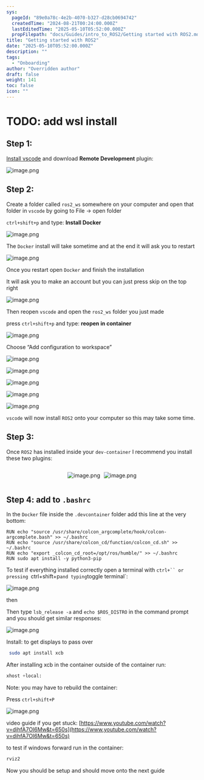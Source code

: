 ```yaml
---
sys:
  pageId: "89e0a78c-4e2b-4070-b327-d28cb0694742"
  createdTime: "2024-08-21T00:24:00.000Z"
  lastEditedTime: "2025-05-10T05:52:00.000Z"
  propFilepath: "docs/Guides/intro_to_ROS2/Getting started with ROS2.md"
title: "Getting started with ROS2"
date: "2025-05-10T05:52:00.000Z"
description: ""
tags:
  - "Onboarding"
author: "Overridden author"
draft: false
weight: 141
toc: false
icon: ""
---
```


# TODO: add wsl install

## Step 1:

[Install vscode](https://code.visualstudio.com/download) and download **Remote Development** plugin:

![image.png](https://prod-files-secure.s3.us-west-2.amazonaws.com/d518164a-d88e-44d1-a4ee-3adb3bd8bce0/efb52993-1881-4a40-b95e-6f020334f022/image.png?X-Amz-Algorithm=AWS4-HMAC-SHA256&X-Amz-Content-Sha256=UNSIGNED-PAYLOAD&X-Amz-Credential=ASIAZI2LB46653Y3RG5Y%2F20250720%2Fus-west-2%2Fs3%2Faws4_request&X-Amz-Date=20250720T121520Z&X-Amz-Expires=3600&X-Amz-Security-Token=IQoJb3JpZ2luX2VjEKD%2F%2F%2F%2F%2F%2F%2F%2F%2F%2FwEaCXVzLXdlc3QtMiJGMEQCIDTLUOwnnD0AUeLBbnxcE0PTxZjYmtWehJMy9v%2BoWyaUAiBIlsdA7aa1Ofrh2zbhbG3dX5DMredszcAi6ls5uOSaWyqIBAi5%2F%2F%2F%2F%2F%2F%2F%2F%2F%2F8BEAAaDDYzNzQyMzE4MzgwNSIMtMFeqh%2FX7%2F31w2RRKtwDog6OlJSSsFi6HJc2Q6HLZyxDt8yP58GBoDQQ%2BoqPP8MVT%2FJvu1JlZl5sEs4ESPFGdiypTLxV6Un8TaugU91YK1ToMoaqjo6BYW51Ew7qSWwK0womf7vAzW3G1pVI61TdH8P6HgfaoTFFe%2F%2Fnh%2F6CT5m3xiomXtVSIT8YCDfopdaHKdoQrVEFu01erkzdwAFCj9dvZChGLCWcT2BWkJU%2FIjZ%2B6fdft%2Fxl9Rc0p9BwTdop7U%2FH6lDnToUDjtHLz4QiOK7sw8sbnqvPzn5UgAwzOJMmXabU9Et1qeuOEfwo1wHnNuSFAJhGbCyBCpA%2By98sVmsqUsGhLPCwhnIm31BgToiLcbIDhRjiAjGrE7FIcTpUZ%2Bzyf6qywsVIYAt1cH0q9yH7uJ4jSbrv3c7kbkY%2BTNFZZ0RoaXWtgC7ctBuS8574HKniE3z2y66tvftdmJderqf0N0z5RMUuf01llHXKBNlwKWSmquFwZ89idhE8zJg49ExK3Tl7p4onmAgoyfb%2BCV7cdvRhX%2FhGO0%2BYs%2BZiKCE%2BQ%2Bjr8fQ%2FQEOUvimpFjSl8N6P%2FSkc5Qy8yOH%2FV9JMdNLUyveCtpTn%2BFMtLHTJvvIxdHc%2BX003Faz3n9%2BuVF4KzvdFEkTU4gmrsSgw6L%2FywwY6pgHbt4zUhn67DMLSlpSXLY78EtmQYZolVZJskTuVX0nR5EbjSO4zWwPvWT40kCZbGYlDz5Itp%2BM3KHT0NlkycH3FmWeu8AY9cX3SS3ruGxcBF4GiikCjhl5QoN4O7zv2CL%2BVsGEZbvLg7tIbpL7tUivgpjkTczGL7mq39esOsAhDNc%2B1P0%2BfGwqGi7hzxCZS2QugusRSsr5gLkxHwQUqMymAVyPHZdp0&X-Amz-Signature=193c1ee26026d8c044dc7c556b3065e539dd62d03228830188bff92b33b6f4e9&X-Amz-SignedHeaders=host&x-amz-checksum-mode=ENABLED&x-id=GetObject)

## Step 2:

Create a folder called `ros2_ws` somewhere on your computer and open that folder in `vscode` by going to File → open folder 

`ctrl+shift+p` and type: **Install Docker**

![image.png](https://prod-files-secure.s3.us-west-2.amazonaws.com/d518164a-d88e-44d1-a4ee-3adb3bd8bce0/2269dc0e-1cd5-47ff-bceb-c04ad9b2eab0/image.png?X-Amz-Algorithm=AWS4-HMAC-SHA256&X-Amz-Content-Sha256=UNSIGNED-PAYLOAD&X-Amz-Credential=ASIAZI2LB46653Y3RG5Y%2F20250720%2Fus-west-2%2Fs3%2Faws4_request&X-Amz-Date=20250720T121519Z&X-Amz-Expires=3600&X-Amz-Security-Token=IQoJb3JpZ2luX2VjEKD%2F%2F%2F%2F%2F%2F%2F%2F%2F%2FwEaCXVzLXdlc3QtMiJGMEQCIDTLUOwnnD0AUeLBbnxcE0PTxZjYmtWehJMy9v%2BoWyaUAiBIlsdA7aa1Ofrh2zbhbG3dX5DMredszcAi6ls5uOSaWyqIBAi5%2F%2F%2F%2F%2F%2F%2F%2F%2F%2F8BEAAaDDYzNzQyMzE4MzgwNSIMtMFeqh%2FX7%2F31w2RRKtwDog6OlJSSsFi6HJc2Q6HLZyxDt8yP58GBoDQQ%2BoqPP8MVT%2FJvu1JlZl5sEs4ESPFGdiypTLxV6Un8TaugU91YK1ToMoaqjo6BYW51Ew7qSWwK0womf7vAzW3G1pVI61TdH8P6HgfaoTFFe%2F%2Fnh%2F6CT5m3xiomXtVSIT8YCDfopdaHKdoQrVEFu01erkzdwAFCj9dvZChGLCWcT2BWkJU%2FIjZ%2B6fdft%2Fxl9Rc0p9BwTdop7U%2FH6lDnToUDjtHLz4QiOK7sw8sbnqvPzn5UgAwzOJMmXabU9Et1qeuOEfwo1wHnNuSFAJhGbCyBCpA%2By98sVmsqUsGhLPCwhnIm31BgToiLcbIDhRjiAjGrE7FIcTpUZ%2Bzyf6qywsVIYAt1cH0q9yH7uJ4jSbrv3c7kbkY%2BTNFZZ0RoaXWtgC7ctBuS8574HKniE3z2y66tvftdmJderqf0N0z5RMUuf01llHXKBNlwKWSmquFwZ89idhE8zJg49ExK3Tl7p4onmAgoyfb%2BCV7cdvRhX%2FhGO0%2BYs%2BZiKCE%2BQ%2Bjr8fQ%2FQEOUvimpFjSl8N6P%2FSkc5Qy8yOH%2FV9JMdNLUyveCtpTn%2BFMtLHTJvvIxdHc%2BX003Faz3n9%2BuVF4KzvdFEkTU4gmrsSgw6L%2FywwY6pgHbt4zUhn67DMLSlpSXLY78EtmQYZolVZJskTuVX0nR5EbjSO4zWwPvWT40kCZbGYlDz5Itp%2BM3KHT0NlkycH3FmWeu8AY9cX3SS3ruGxcBF4GiikCjhl5QoN4O7zv2CL%2BVsGEZbvLg7tIbpL7tUivgpjkTczGL7mq39esOsAhDNc%2B1P0%2BfGwqGi7hzxCZS2QugusRSsr5gLkxHwQUqMymAVyPHZdp0&X-Amz-Signature=152ce7d39b8d5f526b24f3b8cca7aaceec1feea1cf9f6788168bf3badac6697a&X-Amz-SignedHeaders=host&x-amz-checksum-mode=ENABLED&x-id=GetObject)

The `Docker` install will take sometime and at the end it will ask you to restart

![image.png](https://prod-files-secure.s3.us-west-2.amazonaws.com/d518164a-d88e-44d1-a4ee-3adb3bd8bce0/ed233f78-be33-4b1f-b89c-9c346c0e961e/image.png?X-Amz-Algorithm=AWS4-HMAC-SHA256&X-Amz-Content-Sha256=UNSIGNED-PAYLOAD&X-Amz-Credential=ASIAZI2LB46653Y3RG5Y%2F20250720%2Fus-west-2%2Fs3%2Faws4_request&X-Amz-Date=20250720T121520Z&X-Amz-Expires=3600&X-Amz-Security-Token=IQoJb3JpZ2luX2VjEKD%2F%2F%2F%2F%2F%2F%2F%2F%2F%2FwEaCXVzLXdlc3QtMiJGMEQCIDTLUOwnnD0AUeLBbnxcE0PTxZjYmtWehJMy9v%2BoWyaUAiBIlsdA7aa1Ofrh2zbhbG3dX5DMredszcAi6ls5uOSaWyqIBAi5%2F%2F%2F%2F%2F%2F%2F%2F%2F%2F8BEAAaDDYzNzQyMzE4MzgwNSIMtMFeqh%2FX7%2F31w2RRKtwDog6OlJSSsFi6HJc2Q6HLZyxDt8yP58GBoDQQ%2BoqPP8MVT%2FJvu1JlZl5sEs4ESPFGdiypTLxV6Un8TaugU91YK1ToMoaqjo6BYW51Ew7qSWwK0womf7vAzW3G1pVI61TdH8P6HgfaoTFFe%2F%2Fnh%2F6CT5m3xiomXtVSIT8YCDfopdaHKdoQrVEFu01erkzdwAFCj9dvZChGLCWcT2BWkJU%2FIjZ%2B6fdft%2Fxl9Rc0p9BwTdop7U%2FH6lDnToUDjtHLz4QiOK7sw8sbnqvPzn5UgAwzOJMmXabU9Et1qeuOEfwo1wHnNuSFAJhGbCyBCpA%2By98sVmsqUsGhLPCwhnIm31BgToiLcbIDhRjiAjGrE7FIcTpUZ%2Bzyf6qywsVIYAt1cH0q9yH7uJ4jSbrv3c7kbkY%2BTNFZZ0RoaXWtgC7ctBuS8574HKniE3z2y66tvftdmJderqf0N0z5RMUuf01llHXKBNlwKWSmquFwZ89idhE8zJg49ExK3Tl7p4onmAgoyfb%2BCV7cdvRhX%2FhGO0%2BYs%2BZiKCE%2BQ%2Bjr8fQ%2FQEOUvimpFjSl8N6P%2FSkc5Qy8yOH%2FV9JMdNLUyveCtpTn%2BFMtLHTJvvIxdHc%2BX003Faz3n9%2BuVF4KzvdFEkTU4gmrsSgw6L%2FywwY6pgHbt4zUhn67DMLSlpSXLY78EtmQYZolVZJskTuVX0nR5EbjSO4zWwPvWT40kCZbGYlDz5Itp%2BM3KHT0NlkycH3FmWeu8AY9cX3SS3ruGxcBF4GiikCjhl5QoN4O7zv2CL%2BVsGEZbvLg7tIbpL7tUivgpjkTczGL7mq39esOsAhDNc%2B1P0%2BfGwqGi7hzxCZS2QugusRSsr5gLkxHwQUqMymAVyPHZdp0&X-Amz-Signature=8b9bd3123e44abbc8982f7c846e481a697cd10a25609ac551bd6a0ac973f5e4c&X-Amz-SignedHeaders=host&x-amz-checksum-mode=ENABLED&x-id=GetObject)

Once you restart open `Docker` and finish the installation

It will ask you to make an account but you can just press skip on the top right

![image.png](https://prod-files-secure.s3.us-west-2.amazonaws.com/d518164a-d88e-44d1-a4ee-3adb3bd8bce0/21010ad9-1659-4fd9-9f59-9932a09b2a3d/image.png?X-Amz-Algorithm=AWS4-HMAC-SHA256&X-Amz-Content-Sha256=UNSIGNED-PAYLOAD&X-Amz-Credential=ASIAZI2LB46653Y3RG5Y%2F20250720%2Fus-west-2%2Fs3%2Faws4_request&X-Amz-Date=20250720T121520Z&X-Amz-Expires=3600&X-Amz-Security-Token=IQoJb3JpZ2luX2VjEKD%2F%2F%2F%2F%2F%2F%2F%2F%2F%2FwEaCXVzLXdlc3QtMiJGMEQCIDTLUOwnnD0AUeLBbnxcE0PTxZjYmtWehJMy9v%2BoWyaUAiBIlsdA7aa1Ofrh2zbhbG3dX5DMredszcAi6ls5uOSaWyqIBAi5%2F%2F%2F%2F%2F%2F%2F%2F%2F%2F8BEAAaDDYzNzQyMzE4MzgwNSIMtMFeqh%2FX7%2F31w2RRKtwDog6OlJSSsFi6HJc2Q6HLZyxDt8yP58GBoDQQ%2BoqPP8MVT%2FJvu1JlZl5sEs4ESPFGdiypTLxV6Un8TaugU91YK1ToMoaqjo6BYW51Ew7qSWwK0womf7vAzW3G1pVI61TdH8P6HgfaoTFFe%2F%2Fnh%2F6CT5m3xiomXtVSIT8YCDfopdaHKdoQrVEFu01erkzdwAFCj9dvZChGLCWcT2BWkJU%2FIjZ%2B6fdft%2Fxl9Rc0p9BwTdop7U%2FH6lDnToUDjtHLz4QiOK7sw8sbnqvPzn5UgAwzOJMmXabU9Et1qeuOEfwo1wHnNuSFAJhGbCyBCpA%2By98sVmsqUsGhLPCwhnIm31BgToiLcbIDhRjiAjGrE7FIcTpUZ%2Bzyf6qywsVIYAt1cH0q9yH7uJ4jSbrv3c7kbkY%2BTNFZZ0RoaXWtgC7ctBuS8574HKniE3z2y66tvftdmJderqf0N0z5RMUuf01llHXKBNlwKWSmquFwZ89idhE8zJg49ExK3Tl7p4onmAgoyfb%2BCV7cdvRhX%2FhGO0%2BYs%2BZiKCE%2BQ%2Bjr8fQ%2FQEOUvimpFjSl8N6P%2FSkc5Qy8yOH%2FV9JMdNLUyveCtpTn%2BFMtLHTJvvIxdHc%2BX003Faz3n9%2BuVF4KzvdFEkTU4gmrsSgw6L%2FywwY6pgHbt4zUhn67DMLSlpSXLY78EtmQYZolVZJskTuVX0nR5EbjSO4zWwPvWT40kCZbGYlDz5Itp%2BM3KHT0NlkycH3FmWeu8AY9cX3SS3ruGxcBF4GiikCjhl5QoN4O7zv2CL%2BVsGEZbvLg7tIbpL7tUivgpjkTczGL7mq39esOsAhDNc%2B1P0%2BfGwqGi7hzxCZS2QugusRSsr5gLkxHwQUqMymAVyPHZdp0&X-Amz-Signature=bc664f84ec56a614b399ca59b79331120315cf481f3f361a87f417d77ccadb50&X-Amz-SignedHeaders=host&x-amz-checksum-mode=ENABLED&x-id=GetObject)

Then reopen `vscode` and open the `ros2_ws` folder you just made

press `ctrl+shift+p` and type: **reopen in container**

![image.png](https://prod-files-secure.s3.us-west-2.amazonaws.com/d518164a-d88e-44d1-a4ee-3adb3bd8bce0/4e93b8c2-41ad-488c-8095-c74205196118/image.png?X-Amz-Algorithm=AWS4-HMAC-SHA256&X-Amz-Content-Sha256=UNSIGNED-PAYLOAD&X-Amz-Credential=ASIAZI2LB46653Y3RG5Y%2F20250720%2Fus-west-2%2Fs3%2Faws4_request&X-Amz-Date=20250720T121520Z&X-Amz-Expires=3600&X-Amz-Security-Token=IQoJb3JpZ2luX2VjEKD%2F%2F%2F%2F%2F%2F%2F%2F%2F%2FwEaCXVzLXdlc3QtMiJGMEQCIDTLUOwnnD0AUeLBbnxcE0PTxZjYmtWehJMy9v%2BoWyaUAiBIlsdA7aa1Ofrh2zbhbG3dX5DMredszcAi6ls5uOSaWyqIBAi5%2F%2F%2F%2F%2F%2F%2F%2F%2F%2F8BEAAaDDYzNzQyMzE4MzgwNSIMtMFeqh%2FX7%2F31w2RRKtwDog6OlJSSsFi6HJc2Q6HLZyxDt8yP58GBoDQQ%2BoqPP8MVT%2FJvu1JlZl5sEs4ESPFGdiypTLxV6Un8TaugU91YK1ToMoaqjo6BYW51Ew7qSWwK0womf7vAzW3G1pVI61TdH8P6HgfaoTFFe%2F%2Fnh%2F6CT5m3xiomXtVSIT8YCDfopdaHKdoQrVEFu01erkzdwAFCj9dvZChGLCWcT2BWkJU%2FIjZ%2B6fdft%2Fxl9Rc0p9BwTdop7U%2FH6lDnToUDjtHLz4QiOK7sw8sbnqvPzn5UgAwzOJMmXabU9Et1qeuOEfwo1wHnNuSFAJhGbCyBCpA%2By98sVmsqUsGhLPCwhnIm31BgToiLcbIDhRjiAjGrE7FIcTpUZ%2Bzyf6qywsVIYAt1cH0q9yH7uJ4jSbrv3c7kbkY%2BTNFZZ0RoaXWtgC7ctBuS8574HKniE3z2y66tvftdmJderqf0N0z5RMUuf01llHXKBNlwKWSmquFwZ89idhE8zJg49ExK3Tl7p4onmAgoyfb%2BCV7cdvRhX%2FhGO0%2BYs%2BZiKCE%2BQ%2Bjr8fQ%2FQEOUvimpFjSl8N6P%2FSkc5Qy8yOH%2FV9JMdNLUyveCtpTn%2BFMtLHTJvvIxdHc%2BX003Faz3n9%2BuVF4KzvdFEkTU4gmrsSgw6L%2FywwY6pgHbt4zUhn67DMLSlpSXLY78EtmQYZolVZJskTuVX0nR5EbjSO4zWwPvWT40kCZbGYlDz5Itp%2BM3KHT0NlkycH3FmWeu8AY9cX3SS3ruGxcBF4GiikCjhl5QoN4O7zv2CL%2BVsGEZbvLg7tIbpL7tUivgpjkTczGL7mq39esOsAhDNc%2B1P0%2BfGwqGi7hzxCZS2QugusRSsr5gLkxHwQUqMymAVyPHZdp0&X-Amz-Signature=74f01ac917f835448eecd776b2c68d31204ba9b1dd19699fec67c1b5fcfdb864&X-Amz-SignedHeaders=host&x-amz-checksum-mode=ENABLED&x-id=GetObject)

Choose “Add configuration to workspace”

![image.png](https://prod-files-secure.s3.us-west-2.amazonaws.com/d518164a-d88e-44d1-a4ee-3adb3bd8bce0/9560b282-5060-4989-ba37-97e7b2c22476/image.png?X-Amz-Algorithm=AWS4-HMAC-SHA256&X-Amz-Content-Sha256=UNSIGNED-PAYLOAD&X-Amz-Credential=ASIAZI2LB46653Y3RG5Y%2F20250720%2Fus-west-2%2Fs3%2Faws4_request&X-Amz-Date=20250720T121520Z&X-Amz-Expires=3600&X-Amz-Security-Token=IQoJb3JpZ2luX2VjEKD%2F%2F%2F%2F%2F%2F%2F%2F%2F%2FwEaCXVzLXdlc3QtMiJGMEQCIDTLUOwnnD0AUeLBbnxcE0PTxZjYmtWehJMy9v%2BoWyaUAiBIlsdA7aa1Ofrh2zbhbG3dX5DMredszcAi6ls5uOSaWyqIBAi5%2F%2F%2F%2F%2F%2F%2F%2F%2F%2F8BEAAaDDYzNzQyMzE4MzgwNSIMtMFeqh%2FX7%2F31w2RRKtwDog6OlJSSsFi6HJc2Q6HLZyxDt8yP58GBoDQQ%2BoqPP8MVT%2FJvu1JlZl5sEs4ESPFGdiypTLxV6Un8TaugU91YK1ToMoaqjo6BYW51Ew7qSWwK0womf7vAzW3G1pVI61TdH8P6HgfaoTFFe%2F%2Fnh%2F6CT5m3xiomXtVSIT8YCDfopdaHKdoQrVEFu01erkzdwAFCj9dvZChGLCWcT2BWkJU%2FIjZ%2B6fdft%2Fxl9Rc0p9BwTdop7U%2FH6lDnToUDjtHLz4QiOK7sw8sbnqvPzn5UgAwzOJMmXabU9Et1qeuOEfwo1wHnNuSFAJhGbCyBCpA%2By98sVmsqUsGhLPCwhnIm31BgToiLcbIDhRjiAjGrE7FIcTpUZ%2Bzyf6qywsVIYAt1cH0q9yH7uJ4jSbrv3c7kbkY%2BTNFZZ0RoaXWtgC7ctBuS8574HKniE3z2y66tvftdmJderqf0N0z5RMUuf01llHXKBNlwKWSmquFwZ89idhE8zJg49ExK3Tl7p4onmAgoyfb%2BCV7cdvRhX%2FhGO0%2BYs%2BZiKCE%2BQ%2Bjr8fQ%2FQEOUvimpFjSl8N6P%2FSkc5Qy8yOH%2FV9JMdNLUyveCtpTn%2BFMtLHTJvvIxdHc%2BX003Faz3n9%2BuVF4KzvdFEkTU4gmrsSgw6L%2FywwY6pgHbt4zUhn67DMLSlpSXLY78EtmQYZolVZJskTuVX0nR5EbjSO4zWwPvWT40kCZbGYlDz5Itp%2BM3KHT0NlkycH3FmWeu8AY9cX3SS3ruGxcBF4GiikCjhl5QoN4O7zv2CL%2BVsGEZbvLg7tIbpL7tUivgpjkTczGL7mq39esOsAhDNc%2B1P0%2BfGwqGi7hzxCZS2QugusRSsr5gLkxHwQUqMymAVyPHZdp0&X-Amz-Signature=acd121e4665e29ab252fe21154e82833c8cc854dd815c398cd337de7c52dbc7a&X-Amz-SignedHeaders=host&x-amz-checksum-mode=ENABLED&x-id=GetObject)

![image.png](https://prod-files-secure.s3.us-west-2.amazonaws.com/d518164a-d88e-44d1-a4ee-3adb3bd8bce0/2ee63f81-886b-48e8-a553-dc6e5eac99e4/image.png?X-Amz-Algorithm=AWS4-HMAC-SHA256&X-Amz-Content-Sha256=UNSIGNED-PAYLOAD&X-Amz-Credential=ASIAZI2LB46653Y3RG5Y%2F20250720%2Fus-west-2%2Fs3%2Faws4_request&X-Amz-Date=20250720T121520Z&X-Amz-Expires=3600&X-Amz-Security-Token=IQoJb3JpZ2luX2VjEKD%2F%2F%2F%2F%2F%2F%2F%2F%2F%2FwEaCXVzLXdlc3QtMiJGMEQCIDTLUOwnnD0AUeLBbnxcE0PTxZjYmtWehJMy9v%2BoWyaUAiBIlsdA7aa1Ofrh2zbhbG3dX5DMredszcAi6ls5uOSaWyqIBAi5%2F%2F%2F%2F%2F%2F%2F%2F%2F%2F8BEAAaDDYzNzQyMzE4MzgwNSIMtMFeqh%2FX7%2F31w2RRKtwDog6OlJSSsFi6HJc2Q6HLZyxDt8yP58GBoDQQ%2BoqPP8MVT%2FJvu1JlZl5sEs4ESPFGdiypTLxV6Un8TaugU91YK1ToMoaqjo6BYW51Ew7qSWwK0womf7vAzW3G1pVI61TdH8P6HgfaoTFFe%2F%2Fnh%2F6CT5m3xiomXtVSIT8YCDfopdaHKdoQrVEFu01erkzdwAFCj9dvZChGLCWcT2BWkJU%2FIjZ%2B6fdft%2Fxl9Rc0p9BwTdop7U%2FH6lDnToUDjtHLz4QiOK7sw8sbnqvPzn5UgAwzOJMmXabU9Et1qeuOEfwo1wHnNuSFAJhGbCyBCpA%2By98sVmsqUsGhLPCwhnIm31BgToiLcbIDhRjiAjGrE7FIcTpUZ%2Bzyf6qywsVIYAt1cH0q9yH7uJ4jSbrv3c7kbkY%2BTNFZZ0RoaXWtgC7ctBuS8574HKniE3z2y66tvftdmJderqf0N0z5RMUuf01llHXKBNlwKWSmquFwZ89idhE8zJg49ExK3Tl7p4onmAgoyfb%2BCV7cdvRhX%2FhGO0%2BYs%2BZiKCE%2BQ%2Bjr8fQ%2FQEOUvimpFjSl8N6P%2FSkc5Qy8yOH%2FV9JMdNLUyveCtpTn%2BFMtLHTJvvIxdHc%2BX003Faz3n9%2BuVF4KzvdFEkTU4gmrsSgw6L%2FywwY6pgHbt4zUhn67DMLSlpSXLY78EtmQYZolVZJskTuVX0nR5EbjSO4zWwPvWT40kCZbGYlDz5Itp%2BM3KHT0NlkycH3FmWeu8AY9cX3SS3ruGxcBF4GiikCjhl5QoN4O7zv2CL%2BVsGEZbvLg7tIbpL7tUivgpjkTczGL7mq39esOsAhDNc%2B1P0%2BfGwqGi7hzxCZS2QugusRSsr5gLkxHwQUqMymAVyPHZdp0&X-Amz-Signature=ee7de4baf5b9cc9dfc7b15686344ef1da1811f56792814e7e4beb6752d4628e9&X-Amz-SignedHeaders=host&x-amz-checksum-mode=ENABLED&x-id=GetObject)

![image.png](https://prod-files-secure.s3.us-west-2.amazonaws.com/d518164a-d88e-44d1-a4ee-3adb3bd8bce0/ae1580b2-b048-407e-aed9-b584224a7a04/image.png?X-Amz-Algorithm=AWS4-HMAC-SHA256&X-Amz-Content-Sha256=UNSIGNED-PAYLOAD&X-Amz-Credential=ASIAZI2LB46653Y3RG5Y%2F20250720%2Fus-west-2%2Fs3%2Faws4_request&X-Amz-Date=20250720T121519Z&X-Amz-Expires=3600&X-Amz-Security-Token=IQoJb3JpZ2luX2VjEKD%2F%2F%2F%2F%2F%2F%2F%2F%2F%2FwEaCXVzLXdlc3QtMiJGMEQCIDTLUOwnnD0AUeLBbnxcE0PTxZjYmtWehJMy9v%2BoWyaUAiBIlsdA7aa1Ofrh2zbhbG3dX5DMredszcAi6ls5uOSaWyqIBAi5%2F%2F%2F%2F%2F%2F%2F%2F%2F%2F8BEAAaDDYzNzQyMzE4MzgwNSIMtMFeqh%2FX7%2F31w2RRKtwDog6OlJSSsFi6HJc2Q6HLZyxDt8yP58GBoDQQ%2BoqPP8MVT%2FJvu1JlZl5sEs4ESPFGdiypTLxV6Un8TaugU91YK1ToMoaqjo6BYW51Ew7qSWwK0womf7vAzW3G1pVI61TdH8P6HgfaoTFFe%2F%2Fnh%2F6CT5m3xiomXtVSIT8YCDfopdaHKdoQrVEFu01erkzdwAFCj9dvZChGLCWcT2BWkJU%2FIjZ%2B6fdft%2Fxl9Rc0p9BwTdop7U%2FH6lDnToUDjtHLz4QiOK7sw8sbnqvPzn5UgAwzOJMmXabU9Et1qeuOEfwo1wHnNuSFAJhGbCyBCpA%2By98sVmsqUsGhLPCwhnIm31BgToiLcbIDhRjiAjGrE7FIcTpUZ%2Bzyf6qywsVIYAt1cH0q9yH7uJ4jSbrv3c7kbkY%2BTNFZZ0RoaXWtgC7ctBuS8574HKniE3z2y66tvftdmJderqf0N0z5RMUuf01llHXKBNlwKWSmquFwZ89idhE8zJg49ExK3Tl7p4onmAgoyfb%2BCV7cdvRhX%2FhGO0%2BYs%2BZiKCE%2BQ%2Bjr8fQ%2FQEOUvimpFjSl8N6P%2FSkc5Qy8yOH%2FV9JMdNLUyveCtpTn%2BFMtLHTJvvIxdHc%2BX003Faz3n9%2BuVF4KzvdFEkTU4gmrsSgw6L%2FywwY6pgHbt4zUhn67DMLSlpSXLY78EtmQYZolVZJskTuVX0nR5EbjSO4zWwPvWT40kCZbGYlDz5Itp%2BM3KHT0NlkycH3FmWeu8AY9cX3SS3ruGxcBF4GiikCjhl5QoN4O7zv2CL%2BVsGEZbvLg7tIbpL7tUivgpjkTczGL7mq39esOsAhDNc%2B1P0%2BfGwqGi7hzxCZS2QugusRSsr5gLkxHwQUqMymAVyPHZdp0&X-Amz-Signature=f957b157eeb37efcaa35cfc0d222765369d2371e86b3bb5dd039c6a811092cc6&X-Amz-SignedHeaders=host&x-amz-checksum-mode=ENABLED&x-id=GetObject)

![image.png](https://prod-files-secure.s3.us-west-2.amazonaws.com/d518164a-d88e-44d1-a4ee-3adb3bd8bce0/53255b28-f75e-430f-b9e3-c0ac8577e42b/image.png?X-Amz-Algorithm=AWS4-HMAC-SHA256&X-Amz-Content-Sha256=UNSIGNED-PAYLOAD&X-Amz-Credential=ASIAZI2LB46653Y3RG5Y%2F20250720%2Fus-west-2%2Fs3%2Faws4_request&X-Amz-Date=20250720T121519Z&X-Amz-Expires=3600&X-Amz-Security-Token=IQoJb3JpZ2luX2VjEKD%2F%2F%2F%2F%2F%2F%2F%2F%2F%2FwEaCXVzLXdlc3QtMiJGMEQCIDTLUOwnnD0AUeLBbnxcE0PTxZjYmtWehJMy9v%2BoWyaUAiBIlsdA7aa1Ofrh2zbhbG3dX5DMredszcAi6ls5uOSaWyqIBAi5%2F%2F%2F%2F%2F%2F%2F%2F%2F%2F8BEAAaDDYzNzQyMzE4MzgwNSIMtMFeqh%2FX7%2F31w2RRKtwDog6OlJSSsFi6HJc2Q6HLZyxDt8yP58GBoDQQ%2BoqPP8MVT%2FJvu1JlZl5sEs4ESPFGdiypTLxV6Un8TaugU91YK1ToMoaqjo6BYW51Ew7qSWwK0womf7vAzW3G1pVI61TdH8P6HgfaoTFFe%2F%2Fnh%2F6CT5m3xiomXtVSIT8YCDfopdaHKdoQrVEFu01erkzdwAFCj9dvZChGLCWcT2BWkJU%2FIjZ%2B6fdft%2Fxl9Rc0p9BwTdop7U%2FH6lDnToUDjtHLz4QiOK7sw8sbnqvPzn5UgAwzOJMmXabU9Et1qeuOEfwo1wHnNuSFAJhGbCyBCpA%2By98sVmsqUsGhLPCwhnIm31BgToiLcbIDhRjiAjGrE7FIcTpUZ%2Bzyf6qywsVIYAt1cH0q9yH7uJ4jSbrv3c7kbkY%2BTNFZZ0RoaXWtgC7ctBuS8574HKniE3z2y66tvftdmJderqf0N0z5RMUuf01llHXKBNlwKWSmquFwZ89idhE8zJg49ExK3Tl7p4onmAgoyfb%2BCV7cdvRhX%2FhGO0%2BYs%2BZiKCE%2BQ%2Bjr8fQ%2FQEOUvimpFjSl8N6P%2FSkc5Qy8yOH%2FV9JMdNLUyveCtpTn%2BFMtLHTJvvIxdHc%2BX003Faz3n9%2BuVF4KzvdFEkTU4gmrsSgw6L%2FywwY6pgHbt4zUhn67DMLSlpSXLY78EtmQYZolVZJskTuVX0nR5EbjSO4zWwPvWT40kCZbGYlDz5Itp%2BM3KHT0NlkycH3FmWeu8AY9cX3SS3ruGxcBF4GiikCjhl5QoN4O7zv2CL%2BVsGEZbvLg7tIbpL7tUivgpjkTczGL7mq39esOsAhDNc%2B1P0%2BfGwqGi7hzxCZS2QugusRSsr5gLkxHwQUqMymAVyPHZdp0&X-Amz-Signature=10cd570d74c9c88ba66c61d77241a53ee7ee111c4c6996f8b9cf97752edc12b6&X-Amz-SignedHeaders=host&x-amz-checksum-mode=ENABLED&x-id=GetObject)

![image.png](https://prod-files-secure.s3.us-west-2.amazonaws.com/d518164a-d88e-44d1-a4ee-3adb3bd8bce0/7c562767-5af9-4ffb-97d1-327bcdf4ee00/image.png?X-Amz-Algorithm=AWS4-HMAC-SHA256&X-Amz-Content-Sha256=UNSIGNED-PAYLOAD&X-Amz-Credential=ASIAZI2LB46653Y3RG5Y%2F20250720%2Fus-west-2%2Fs3%2Faws4_request&X-Amz-Date=20250720T121519Z&X-Amz-Expires=3600&X-Amz-Security-Token=IQoJb3JpZ2luX2VjEKD%2F%2F%2F%2F%2F%2F%2F%2F%2F%2FwEaCXVzLXdlc3QtMiJGMEQCIDTLUOwnnD0AUeLBbnxcE0PTxZjYmtWehJMy9v%2BoWyaUAiBIlsdA7aa1Ofrh2zbhbG3dX5DMredszcAi6ls5uOSaWyqIBAi5%2F%2F%2F%2F%2F%2F%2F%2F%2F%2F8BEAAaDDYzNzQyMzE4MzgwNSIMtMFeqh%2FX7%2F31w2RRKtwDog6OlJSSsFi6HJc2Q6HLZyxDt8yP58GBoDQQ%2BoqPP8MVT%2FJvu1JlZl5sEs4ESPFGdiypTLxV6Un8TaugU91YK1ToMoaqjo6BYW51Ew7qSWwK0womf7vAzW3G1pVI61TdH8P6HgfaoTFFe%2F%2Fnh%2F6CT5m3xiomXtVSIT8YCDfopdaHKdoQrVEFu01erkzdwAFCj9dvZChGLCWcT2BWkJU%2FIjZ%2B6fdft%2Fxl9Rc0p9BwTdop7U%2FH6lDnToUDjtHLz4QiOK7sw8sbnqvPzn5UgAwzOJMmXabU9Et1qeuOEfwo1wHnNuSFAJhGbCyBCpA%2By98sVmsqUsGhLPCwhnIm31BgToiLcbIDhRjiAjGrE7FIcTpUZ%2Bzyf6qywsVIYAt1cH0q9yH7uJ4jSbrv3c7kbkY%2BTNFZZ0RoaXWtgC7ctBuS8574HKniE3z2y66tvftdmJderqf0N0z5RMUuf01llHXKBNlwKWSmquFwZ89idhE8zJg49ExK3Tl7p4onmAgoyfb%2BCV7cdvRhX%2FhGO0%2BYs%2BZiKCE%2BQ%2Bjr8fQ%2FQEOUvimpFjSl8N6P%2FSkc5Qy8yOH%2FV9JMdNLUyveCtpTn%2BFMtLHTJvvIxdHc%2BX003Faz3n9%2BuVF4KzvdFEkTU4gmrsSgw6L%2FywwY6pgHbt4zUhn67DMLSlpSXLY78EtmQYZolVZJskTuVX0nR5EbjSO4zWwPvWT40kCZbGYlDz5Itp%2BM3KHT0NlkycH3FmWeu8AY9cX3SS3ruGxcBF4GiikCjhl5QoN4O7zv2CL%2BVsGEZbvLg7tIbpL7tUivgpjkTczGL7mq39esOsAhDNc%2B1P0%2BfGwqGi7hzxCZS2QugusRSsr5gLkxHwQUqMymAVyPHZdp0&X-Amz-Signature=983de1fdbba2950e840f5218ad69dd503b89a704511df38a6cb85e9b0c9a82a7&X-Amz-SignedHeaders=host&x-amz-checksum-mode=ENABLED&x-id=GetObject)

`vscode` will now install `ROS2` onto your computer so this may take some time.

## Step 3:

Once `ROS2` has installed inside your `dev-container` I recommend you install these two plugins:

<div style="display: flex;flex-direction: row; column-gap:10px; max-width: 630px;justify-content: center;">
<div>

![image.png](https://prod-files-secure.s3.us-west-2.amazonaws.com/d518164a-d88e-44d1-a4ee-3adb3bd8bce0/3fc3d550-5a54-4ba1-ba6b-faa01cdb7369/image.png?X-Amz-Algorithm=AWS4-HMAC-SHA256&X-Amz-Content-Sha256=UNSIGNED-PAYLOAD&X-Amz-Credential=ASIAZI2LB46662PPLV3M%2F20250720%2Fus-west-2%2Fs3%2Faws4_request&X-Amz-Date=20250720T121523Z&X-Amz-Expires=3600&X-Amz-Security-Token=IQoJb3JpZ2luX2VjEKD%2F%2F%2F%2F%2F%2F%2F%2F%2F%2FwEaCXVzLXdlc3QtMiJHMEUCIEuq3lrpga%2F60hdwH31US7ZasOYYJbvrxhukczVr851eAiEAi1GmAt26sYPb4wCmAk%2FWTpBRBZdoO5dCCij8bhoOW2EqiAQIuf%2F%2F%2F%2F%2F%2F%2F%2F%2F%2FARAAGgw2Mzc0MjMxODM4MDUiDAegOcAbQaV66xaK%2BSrcA9yNOOWhhxxnzmBw6v4fA70JY%2BRLp3267%2B46ml3waXuL9esFKzW4RDjLvX5hqSL3Sk8y3vvTVVa3rEMWbqW%2BKL5LmBeSkVfQ1OlYe338hoYzNWNeXNqXoZNfGAhVbbJFNvA4MCzciATypZulbMOMtLoTb6zRWvLaggfArmYT%2FZV7OTiDvrp3%2F95uNoGwwNlErRlUDGZXDiIyv6kcgdGKtnmCC4LBGAH4VQvOP56irvfZ5qWZrz%2BcjfObiPQhmO9u5GL4wWa5XMME0qUIKkQc1Hy%2B4SfN4LB5eZlEpNCBnNVwg7SUUAmP47F2QFe%2BwzaLWh9XPG5ZsXRS7geNUEtvzK5QIhNFc7Apl32YchQO5Wg1AUkMmpZMo%2BADb5lf5QmpH6wYb2xwSJGLzZqrkksvmvbARM1QO6PU7TPyFW8a0Y7Z4y4uRuX90ntiovblGCS5XYeCKi2pKhTqM7q2TuOKEUE2brtg7WsVTc9HfOcRVaRnZJRzUOZUt5cuN2JdJMIkQEr2bgERJ9Nk3H2iee44u%2FOawv50Erl8oIER1H5FKcLNs8FbHdSR8PDnS%2BY9ButVd3HDKSuEZ8yEbpFW5kykphJun7L7HMusmM6%2Bctt%2BDQa2UIgeGOOqUBWh6mzhMPu18sMGOqUBMrwkenTVDWCLMU%2BZIgx9rbIdF11TfZoW%2FlQMRbByydvcAhxzvkVkX36l3keFyGrz0l9PrvhCWf6nveCAa%2Bb2N7sGkDRpmdwIVX0Y5tcQ6SwlrAtI2k5bSP6JQu3bYuKFUtree%2FFy4vbUf111oaObaUp2OC%2Bw%2F41GQYTnMobIBbR6Zz0wHl1O9CxUToAYvpQMASCutQA5v8Uf7Jt0N7DhorpZpYgB&X-Amz-Signature=553060cd15c9ce217a248b6a940613d4cc79fa647b3fe231baa7708b4a8cbb30&X-Amz-SignedHeaders=host&x-amz-checksum-mode=ENABLED&x-id=GetObject)

</div>
<div>

![image.png](https://prod-files-secure.s3.us-west-2.amazonaws.com/d518164a-d88e-44d1-a4ee-3adb3bd8bce0/d994cc66-13c2-4093-a5a3-f84cf4601a82/image.png?X-Amz-Algorithm=AWS4-HMAC-SHA256&X-Amz-Content-Sha256=UNSIGNED-PAYLOAD&X-Amz-Credential=ASIAZI2LB466TOGD6LY3%2F20250720%2Fus-west-2%2Fs3%2Faws4_request&X-Amz-Date=20250720T121524Z&X-Amz-Expires=3600&X-Amz-Security-Token=IQoJb3JpZ2luX2VjEKD%2F%2F%2F%2F%2F%2F%2F%2F%2F%2FwEaCXVzLXdlc3QtMiJHMEUCIQC5MZg5%2FR63QfNM1NS%2F1O6UEsLFahO2NR4nIGD1rvcNqAIgdmbmqcUGWqBGFVGtyyIhGaJyeOXfBkvI2kiM8d%2BnLBcqiAQIuf%2F%2F%2F%2F%2F%2F%2F%2F%2F%2FARAAGgw2Mzc0MjMxODM4MDUiDNywKlv%2ByRdTXRIU%2ByrcA9eaqF1fah279qsN5wXyHeoWh%2BYpwZ6RsML%2Fz83uQEGHDBW1%2BOjZ3wrcGv3fmqHuZTotp9DJSLUHzNknT3y82jEReAWKLQgkymCpD90J9NCdTY6eLIV5no7eT%2BQr8v2i2HW4d5J%2FO3raj4I13LqEtyRfW2rXYojMmk%2FLcsljLBBUF%2FTv2%2BjqXitSkoh%2B4Opnr%2FmMmPkTBtpnM%2BqbmK3XhWwSWvRJ7g3Nqh%2BHDkdRW%2Frj2eA1palS78mS04A1rYLyo2dQ3zvTj19OISaTTdS2T6R4D22XwLFCBVX%2BIv7Em9pOE%2F5sisaNKe1JpcKM533piGKWNnegx7FqgGjDHce3xdnipVf8UxRueu8gsiu1i%2FIsbztuODuB1OdjjIk7WJS3KYCszZxwjTxo5r1fsmcTRhgu3Um0GJ6rNVsRg8xJNx11PUO5s%2BbRpFrF9uFxmx1xGnn3Tr49RJBt0pOwW%2F%2FSrtVlD8%2ByEEwc%2F2GOGd36JuoaOFdb%2FTNNJ6SdKmizHaS9uG%2BGu5m6vZX2ass6xZla0tKlx5vZPAghC0aUq5ttMB03oRCZt74eXic0OOQl2UPS%2Bwyt1gWvJl5OLZrrdRgPFViRNZ18bVCgiNIaGGLC7wqr8JMDFTN9o4URWzbSMLm98sMGOqUBd3DCSctQ6rgOJc5McyoLqGWG4uhJl20Jd9XwA0glPLS9%2FAA%2BD%2FDmuImMVqJdaskjI4BCZoTShdSyVjZo%2BAZfEda30J0ZzVNUeuooiOiVflNoT9jZX8jH62a0LwvqMc8lmJJkSGjnTRVGmZmfDy9XrLezh7OsjDnPP5y5nvva6Qb7SwtCzTHkMcLJL4HLRrXTNAP8pnLdJWXFd6hDSB06o4q0%2BLCr&X-Amz-Signature=51e022475b94d93f4317e0faa5145450b9fc6b7ae4c3fe49e113562de6893737&X-Amz-SignedHeaders=host&x-amz-checksum-mode=ENABLED&x-id=GetObject)

</div>
</div>

## Step 4: add to `.bashrc`

In the `Docker` file inside the `.devcontainer` folder add this line at the very bottom: 

```docker
RUN echo "source /usr/share/colcon_argcomplete/hook/colcon-argcomplete.bash" >> ~/.bashrc
RUN echo "source /usr/share/colcon_cd/function/colcon_cd.sh" >> ~/.bashrc
RUN echo "export _colcon_cd_root=/opt/ros/humble/" >> ~/.bashrc
RUN sudo apt install -y python3-pip 
```

To test if everything installed correctly open a terminal with `ctrl+`` or pressing `ctrl+shift+p` and typing `toggle terminal`:

![image.png](https://prod-files-secure.s3.us-west-2.amazonaws.com/d518164a-d88e-44d1-a4ee-3adb3bd8bce0/6a4943d8-b04e-4c02-9a58-775f3384d1a5/image.png?X-Amz-Algorithm=AWS4-HMAC-SHA256&X-Amz-Content-Sha256=UNSIGNED-PAYLOAD&X-Amz-Credential=ASIAZI2LB46653Y3RG5Y%2F20250720%2Fus-west-2%2Fs3%2Faws4_request&X-Amz-Date=20250720T121520Z&X-Amz-Expires=3600&X-Amz-Security-Token=IQoJb3JpZ2luX2VjEKD%2F%2F%2F%2F%2F%2F%2F%2F%2F%2FwEaCXVzLXdlc3QtMiJGMEQCIDTLUOwnnD0AUeLBbnxcE0PTxZjYmtWehJMy9v%2BoWyaUAiBIlsdA7aa1Ofrh2zbhbG3dX5DMredszcAi6ls5uOSaWyqIBAi5%2F%2F%2F%2F%2F%2F%2F%2F%2F%2F8BEAAaDDYzNzQyMzE4MzgwNSIMtMFeqh%2FX7%2F31w2RRKtwDog6OlJSSsFi6HJc2Q6HLZyxDt8yP58GBoDQQ%2BoqPP8MVT%2FJvu1JlZl5sEs4ESPFGdiypTLxV6Un8TaugU91YK1ToMoaqjo6BYW51Ew7qSWwK0womf7vAzW3G1pVI61TdH8P6HgfaoTFFe%2F%2Fnh%2F6CT5m3xiomXtVSIT8YCDfopdaHKdoQrVEFu01erkzdwAFCj9dvZChGLCWcT2BWkJU%2FIjZ%2B6fdft%2Fxl9Rc0p9BwTdop7U%2FH6lDnToUDjtHLz4QiOK7sw8sbnqvPzn5UgAwzOJMmXabU9Et1qeuOEfwo1wHnNuSFAJhGbCyBCpA%2By98sVmsqUsGhLPCwhnIm31BgToiLcbIDhRjiAjGrE7FIcTpUZ%2Bzyf6qywsVIYAt1cH0q9yH7uJ4jSbrv3c7kbkY%2BTNFZZ0RoaXWtgC7ctBuS8574HKniE3z2y66tvftdmJderqf0N0z5RMUuf01llHXKBNlwKWSmquFwZ89idhE8zJg49ExK3Tl7p4onmAgoyfb%2BCV7cdvRhX%2FhGO0%2BYs%2BZiKCE%2BQ%2Bjr8fQ%2FQEOUvimpFjSl8N6P%2FSkc5Qy8yOH%2FV9JMdNLUyveCtpTn%2BFMtLHTJvvIxdHc%2BX003Faz3n9%2BuVF4KzvdFEkTU4gmrsSgw6L%2FywwY6pgHbt4zUhn67DMLSlpSXLY78EtmQYZolVZJskTuVX0nR5EbjSO4zWwPvWT40kCZbGYlDz5Itp%2BM3KHT0NlkycH3FmWeu8AY9cX3SS3ruGxcBF4GiikCjhl5QoN4O7zv2CL%2BVsGEZbvLg7tIbpL7tUivgpjkTczGL7mq39esOsAhDNc%2B1P0%2BfGwqGi7hzxCZS2QugusRSsr5gLkxHwQUqMymAVyPHZdp0&X-Amz-Signature=80dfc24732523e175cba44f01423de32568f0ca345fb7cdefa5772788949baa1&X-Amz-SignedHeaders=host&x-amz-checksum-mode=ENABLED&x-id=GetObject)

then 

Then type `lsb_release -a` and `echo $ROS_DISTRO` in the command prompt and you should get similar responses:

![image.png](https://prod-files-secure.s3.us-west-2.amazonaws.com/d518164a-d88e-44d1-a4ee-3adb3bd8bce0/3e635dec-a805-4e85-8b9e-d000e5b71a4e/image.png?X-Amz-Algorithm=AWS4-HMAC-SHA256&X-Amz-Content-Sha256=UNSIGNED-PAYLOAD&X-Amz-Credential=ASIAZI2LB46653Y3RG5Y%2F20250720%2Fus-west-2%2Fs3%2Faws4_request&X-Amz-Date=20250720T121520Z&X-Amz-Expires=3600&X-Amz-Security-Token=IQoJb3JpZ2luX2VjEKD%2F%2F%2F%2F%2F%2F%2F%2F%2F%2FwEaCXVzLXdlc3QtMiJGMEQCIDTLUOwnnD0AUeLBbnxcE0PTxZjYmtWehJMy9v%2BoWyaUAiBIlsdA7aa1Ofrh2zbhbG3dX5DMredszcAi6ls5uOSaWyqIBAi5%2F%2F%2F%2F%2F%2F%2F%2F%2F%2F8BEAAaDDYzNzQyMzE4MzgwNSIMtMFeqh%2FX7%2F31w2RRKtwDog6OlJSSsFi6HJc2Q6HLZyxDt8yP58GBoDQQ%2BoqPP8MVT%2FJvu1JlZl5sEs4ESPFGdiypTLxV6Un8TaugU91YK1ToMoaqjo6BYW51Ew7qSWwK0womf7vAzW3G1pVI61TdH8P6HgfaoTFFe%2F%2Fnh%2F6CT5m3xiomXtVSIT8YCDfopdaHKdoQrVEFu01erkzdwAFCj9dvZChGLCWcT2BWkJU%2FIjZ%2B6fdft%2Fxl9Rc0p9BwTdop7U%2FH6lDnToUDjtHLz4QiOK7sw8sbnqvPzn5UgAwzOJMmXabU9Et1qeuOEfwo1wHnNuSFAJhGbCyBCpA%2By98sVmsqUsGhLPCwhnIm31BgToiLcbIDhRjiAjGrE7FIcTpUZ%2Bzyf6qywsVIYAt1cH0q9yH7uJ4jSbrv3c7kbkY%2BTNFZZ0RoaXWtgC7ctBuS8574HKniE3z2y66tvftdmJderqf0N0z5RMUuf01llHXKBNlwKWSmquFwZ89idhE8zJg49ExK3Tl7p4onmAgoyfb%2BCV7cdvRhX%2FhGO0%2BYs%2BZiKCE%2BQ%2Bjr8fQ%2FQEOUvimpFjSl8N6P%2FSkc5Qy8yOH%2FV9JMdNLUyveCtpTn%2BFMtLHTJvvIxdHc%2BX003Faz3n9%2BuVF4KzvdFEkTU4gmrsSgw6L%2FywwY6pgHbt4zUhn67DMLSlpSXLY78EtmQYZolVZJskTuVX0nR5EbjSO4zWwPvWT40kCZbGYlDz5Itp%2BM3KHT0NlkycH3FmWeu8AY9cX3SS3ruGxcBF4GiikCjhl5QoN4O7zv2CL%2BVsGEZbvLg7tIbpL7tUivgpjkTczGL7mq39esOsAhDNc%2B1P0%2BfGwqGi7hzxCZS2QugusRSsr5gLkxHwQUqMymAVyPHZdp0&X-Amz-Signature=905908c4d6b9ae611a70566c000641492ef87c79a573b5aa2560eac5eb91376b&X-Amz-SignedHeaders=host&x-amz-checksum-mode=ENABLED&x-id=GetObject)

Install:  to get displays to pass over

```bash
 sudo apt install xcb
```

After installing xcb in the container outside of the container run:

```python
xhost +local:
```

Note: you may have to rebuild the container:

Press `ctrl+shift+P`

![image.png](https://prod-files-secure.s3.us-west-2.amazonaws.com/d518164a-d88e-44d1-a4ee-3adb3bd8bce0/6c2be660-2618-4c38-9c26-53554f7a0b7b/image.png?X-Amz-Algorithm=AWS4-HMAC-SHA256&X-Amz-Content-Sha256=UNSIGNED-PAYLOAD&X-Amz-Credential=ASIAZI2LB46653Y3RG5Y%2F20250720%2Fus-west-2%2Fs3%2Faws4_request&X-Amz-Date=20250720T121520Z&X-Amz-Expires=3600&X-Amz-Security-Token=IQoJb3JpZ2luX2VjEKD%2F%2F%2F%2F%2F%2F%2F%2F%2F%2FwEaCXVzLXdlc3QtMiJGMEQCIDTLUOwnnD0AUeLBbnxcE0PTxZjYmtWehJMy9v%2BoWyaUAiBIlsdA7aa1Ofrh2zbhbG3dX5DMredszcAi6ls5uOSaWyqIBAi5%2F%2F%2F%2F%2F%2F%2F%2F%2F%2F8BEAAaDDYzNzQyMzE4MzgwNSIMtMFeqh%2FX7%2F31w2RRKtwDog6OlJSSsFi6HJc2Q6HLZyxDt8yP58GBoDQQ%2BoqPP8MVT%2FJvu1JlZl5sEs4ESPFGdiypTLxV6Un8TaugU91YK1ToMoaqjo6BYW51Ew7qSWwK0womf7vAzW3G1pVI61TdH8P6HgfaoTFFe%2F%2Fnh%2F6CT5m3xiomXtVSIT8YCDfopdaHKdoQrVEFu01erkzdwAFCj9dvZChGLCWcT2BWkJU%2FIjZ%2B6fdft%2Fxl9Rc0p9BwTdop7U%2FH6lDnToUDjtHLz4QiOK7sw8sbnqvPzn5UgAwzOJMmXabU9Et1qeuOEfwo1wHnNuSFAJhGbCyBCpA%2By98sVmsqUsGhLPCwhnIm31BgToiLcbIDhRjiAjGrE7FIcTpUZ%2Bzyf6qywsVIYAt1cH0q9yH7uJ4jSbrv3c7kbkY%2BTNFZZ0RoaXWtgC7ctBuS8574HKniE3z2y66tvftdmJderqf0N0z5RMUuf01llHXKBNlwKWSmquFwZ89idhE8zJg49ExK3Tl7p4onmAgoyfb%2BCV7cdvRhX%2FhGO0%2BYs%2BZiKCE%2BQ%2Bjr8fQ%2FQEOUvimpFjSl8N6P%2FSkc5Qy8yOH%2FV9JMdNLUyveCtpTn%2BFMtLHTJvvIxdHc%2BX003Faz3n9%2BuVF4KzvdFEkTU4gmrsSgw6L%2FywwY6pgHbt4zUhn67DMLSlpSXLY78EtmQYZolVZJskTuVX0nR5EbjSO4zWwPvWT40kCZbGYlDz5Itp%2BM3KHT0NlkycH3FmWeu8AY9cX3SS3ruGxcBF4GiikCjhl5QoN4O7zv2CL%2BVsGEZbvLg7tIbpL7tUivgpjkTczGL7mq39esOsAhDNc%2B1P0%2BfGwqGi7hzxCZS2QugusRSsr5gLkxHwQUqMymAVyPHZdp0&X-Amz-Signature=ca4921d3a6eefe09bd038fa2c2879f82020088c55742980502601af156ed8319&X-Amz-SignedHeaders=host&x-amz-checksum-mode=ENABLED&x-id=GetObject)

video guide if you get stuck: [https://www.youtube.com/watch?v=dihfA7Ol6Mw&t=650s](https://www.youtube.com/watch?v=dihfA7Ol6Mw&t=650s)

to test if windows forward run in the container:

```bash
rviz2
```

Now you should be setup and should move onto the next guide 

